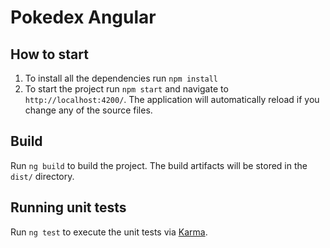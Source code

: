# Pokedex Angular

## How to start

1. To install all the dependencies run `npm install`
2. To start the project run `npm start` and navigate to `http://localhost:4200/`. The application will automatically reload if you change any of the source files.

## Build

Run `ng build` to build the project. The build artifacts will be stored in the `dist/` directory.

## Running unit tests

Run `ng test` to execute the unit tests via [Karma](https://karma-runner.github.io).

